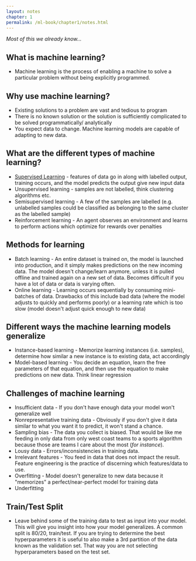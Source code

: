 ```yaml
---
layout: notes
chapter: 1
permalink: /ml-book/chapter1/notes.html
---
```


_Most of this we already know..._

## What is machine learning?

* Machine learning is the process of enabling a machine to solve a particular problem without being explicitly programmed.

## Why use machine learning?

* Existing solutions to a problem are vast and tedious to program
* There is no known solution or the solution is sufficiently complicated to be solved programmatically/ analytically
* You expect data to change. Machine learning models are capable of adapting to new data.

## What are the different types of machine learning?

* <ins>Supervised Learning</ins> - features of data go in along with labelled output, training occurs, and the model predicts the output give new input data
* Unsupervised learning - samples are not labelled, think clustering algorithms etc.
* Semisupervised learning - A few of the samples are labelled (e.g. unlabelled samples could be classified as belonging to the same cluster as the labelled sample)
* Reinforcement learning - An agent observes an environment and learns to perform actions which optimize for rewards over penalties

## Methods for learning

* Batch learning - An entire dataset is trained on, the model is launched into production, and it simply makes predictions on the new incoming data. The model doesn't change/learn anymore, unless it is pulled offline and trained again on a new set of data. Becomes difficult if you have a lot of data or data is varying often.
* Online learning - Learning occurs sequentially by consuming mini-batches of data. Drawbacks of this include bad data (where the model adjusts to quickly and performs poorly) or a learning rate which is too slow (model doesn't adjust quick enough to new data)

## Different ways the machine learning models generalize

* Instance-based learning - Memorize learning instances (i.e. samples), determine how similar a new instance is to existing data, act accordingly
* Model-based learning - You decide an equation, learn the free parameters of that equation, and then use the equation to make predictions on new data. Think linear regression

## Challenges of machine learning

* Insufficient data - If you don't have enough data your model won't generalize well
* Nonrepresentative training data - Obviously if you don't give it data similar to what you want it to predict, it won't stand a chance.
* Sampling bias - The data you collect is biased. That would be like me feeding in only data from only west coast teams to a sports algorithm because those are teams I care about the most (_for instance_). 
* Lousy data - Errors/inconsistencies in training data.
* Irrelevant features - You feed in data that does not impact the result. Feature engineering is the practice of discerning which features/data to use.
* Overfitting - Model doesn't generalize to new data because it "memorizes" a perfect/near-perfect model for training data
* Underfitting

## Train/Test Split

* Leave behind some of the training data to test as input into your model. This will give you insight into how your model generalizes. A common split is 80/20, train/test. If you are trying to determine the best hyperparameters it is useful to also make a 3rd partition of the data known as the validation set. That way you are not selecting hyperparameters based on the test set.
